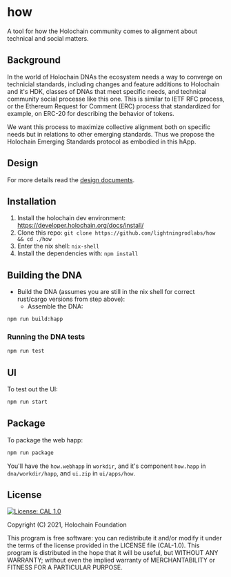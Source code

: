 # how

A tool for how the Holochain community comes to alignment about technical and social matters.

##  Background

In the world of Holochain DNAs the ecosystem needs a way to converge on technicial standards, including changes and feature additions to Holochain and it's HDK, classes of DNAs that meet specific needs, and technical community social processe like this one.  This is similar to IETF RFC process, or the Ethereum Request for Comment (ERC) process that standardized for example, on ERC-20 for describing the behavior of tokens.

We want this process to maximize collective alignment both on specific needs but in relations to other emerging standards.  Thus we propose the Holochain Emerging Standards protocol as embodied in this hApp.

## Design

For more details read the [design documents](DESIGN.md).

## Installation

1. Install the holochain dev environment: https://developer.holochain.org/docs/install/
2. Clone this repo: `git clone https://github.com/lightningrodlabs/how && cd ./how`
3. Enter the nix shell: `nix-shell`
4. Install the dependencies with: `npm install`

## Building the DNA

- Build the DNA (assumes you are still in the nix shell for correct rust/cargo versions from step above):
  - Assemble the DNA:

```bash
npm run build:happ
```

### Running the DNA tests
```bash
npm run test
```

## UI

To test out the UI:

``` bash
npm run start
```

## Package

To package the web happ:

``` bash
npm run package
```

You'll have the `how.webhapp` in `workdir`, and it's component `how.happ` in `dna/workdir/happ`, and `ui.zip` in `ui/apps/how`.

## License
[![License: CAL 1.0](https://img.shields.io/badge/License-CAL%201.0-blue.svg)](https://github.com/holochain/cryptographic-autonomy-license)

  Copyright (C) 2021, Holochain Foundation

This program is free software: you can redistribute it and/or modify it under the terms of the license
provided in the LICENSE file (CAL-1.0).  This program is distributed in the hope that it will be useful,
but WITHOUT ANY WARRANTY; without even the implied warranty of MERCHANTABILITY or FITNESS FOR A PARTICULAR PURPOSE.
